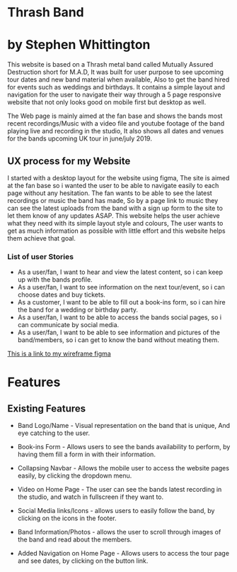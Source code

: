 # Thrash Band

# by Stephen Whittington

This website is based on a Thrash metal band called Mutually Assured Destruction short for M.A.D, It was built for user purpose to see upcoming
tour dates and new band material when available, Also to get the band hired for events such as weddings and birthdays. It contains a simple layout and navigation
for the user to navigate their way through a 5 page responsive website that not only looks good on mobile first but desktop as well.

The Web page is mainly aimed at the fan base and shows the bands most recent recordings/Music with a video file and youtube footage of the band playing live and
recording in the studio, It also shows all dates and venues for the bands upcoming UK tour in june/july 2019. 

## UX process for my Website

I started with a desktop layout for the website using figma, The site is aimed at the fan base so i wanted the user to be able to navigate easily
to each page without any hesitation. The fan wants to be able to see the latest recordings or music the band has made, So by a page link to music they can see
the latest uploads from the band with a sign up form to the site to let them know of any updates ASAP. This website helps the user achieve what they need
with its simple layout style and colours, The user wants to get as much information as possible with little effort and this website helps them achieve that goal.

### List of user Stories

* As a user/fan, I want to hear and view the latest content, so i can keep up with the bands profile.
* As a user/fan, I want to see information on the next tour/event, so i can choose dates and buy tickets.
* As a customer, I want to be able to fill out a book-ins form, so i can hire the band for a wedding or birthday party.
* As a user/fan, I want to be able to access the bands social pages, so i can communicate by social media.
* As a user/fan, I want to be able to see information and pictures of the band/members, so i can get to know the band without meating them.

[This is a link to my wireframe figma](https://github.com/StephenWhittington/thrashband/blob/master/assets/images/Stephen%20Wireframe.pdf)


# Features

## Existing Features

* Band Logo/Name - Visual representation on the band that is unique, And eye catching to the user.

* Book-ins Form - Allows users to see the bands availability to perform, by having them fill a form in with their information.

* Collapsing Navbar - Allows the mobile user to access the website pages easily, by clicking the dropdown menu.

* Video on Home Page - The user can see the bands latest recording in the studio, and watch in fullscreen if they want to.

* Social Media links/Icons - allows users to easily follow the band, by clicking on the icons in the footer.

* Band Information/Photos - allows the user to scroll through images of the band and read about the members.

* Added Navigation on Home Page - Allows users to access the tour page and see dates, by clicking on the button link.

